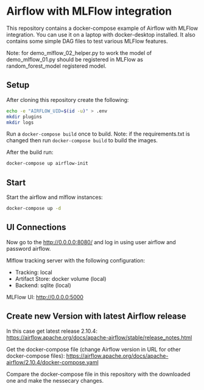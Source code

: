 # Airflow with MLFlow integration
This repository contains a docker-compose example of Airflow with MLFlow integration. You can use it on a laptop with docker-desktop installed. It also contains some simple DAG files to test various MLFlow features.

Note: for demo_mlflow_02_helper.py to work the model of demo_mlflow_01.py should be registered in MLFlow as random_forest_model registered model.

## Setup
After cloning this repository create the following:
```bash
echo -e "AIRFLOW_UID=$(id -u)" > .env
mkdir plugins
mkdir logs
```
Run a `docker-compose build` once to build. Note: if the requirements.txt is changed then run `docker-compose build` to build the images.

After the build run:
```bash
docker-compose up airflow-init
```
## Start
Start the airflow and mlflow instances:
```bash
docker-compose up -d
```

## UI Connections
Now go to the http://0.0.0.0:8080/ and log in using user airflow and password airflow.

Mlflow tracking server with the following configuration:
 * Tracking: local
 * Artifact Store: docker volume (local)
 * Backend: sqlite (local)

MLFlow UI: http://0.0.0.0:5000

## Create new Version with latest Airflow release
In this case get latest release 2.10.4:
https://airflow.apache.org/docs/apache-airflow/stable/release_notes.html

Get the docker-compose file (change Airflow version in URL for other docker-compose files): https://airflow.apache.org/docs/apache-airflow/2.10.4/docker-compose.yaml

Compare the docker-compose file in this repository with the downloaded one and make the nessecary changes.